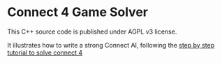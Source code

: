 # Connect 4 Game Solver

This C++ source code is published under AGPL v3 license.

It illustrates how to write a strong Connect AI, following the [step by step tutorial to solve connect 4](http://blog.gamesolver.org)


